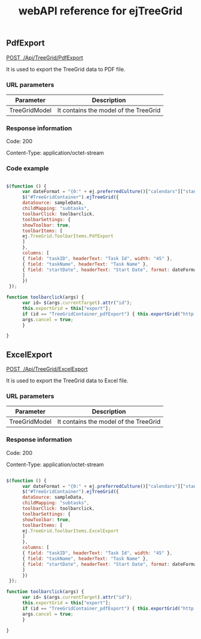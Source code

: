 ﻿---
layout: post
title: webAPI reference for ejTreeGrid
description: webAPI reference for ejTreeGrid
documentation: API
platform: js-webapi
keywords: ejTreeGrid,TreeGrid, syncfusion,ejTreeGrid webapi
---

## PdfExport

[POST&nbsp;&nbsp;/Api/TreeGrid/PdfExport](http://js.syncfusion.com/demos/ejServices/api/TreeGrid/PdfExport)

It is used to export the TreeGrid data to PDF file.

### URL parameters

|  Parameter |  Description | 
|---|---|
|TreeGridModel|It contains the model of the TreeGrid|  

### Response information 

Code: 200

Content-Type: application/octet-stream	

### Code example 

```javascript

$(function () {
      var dateFormat = "{0:" + ej.preferredCulture()["calendars"]["standard"]["patterns"]["d"] + "}";
      $("#TreeGridContainer").ejTreeGrid({
      dataSource: sampleData,
      childMapping: "subtasks",
      toolbarClick: toolbarclick,
      toolbarSettings: {
      showToolbar: true,
      toolbarItems: [
      ej.TreeGrid.ToolbarItems.PdfExport
      ]
      },
      columns: [
      { field: "taskID", headerText: "Task Id", width: "45" },
      { field: "taskName", headerText: "Task Name" },
      { field: "startDate", headerText: "Start Date", format: dateFormat },               
      ]
      })
 });

function toolbarclick(args) {
      var id= $(args.currentTarget).attr("id");
      this.exportGrid = this["export"];
      if (id == "TreeGridContainer_pdfExport") { this.exportGrid("http://js.syncfusion.com/demos/ejServices/api/TreeGrid/PdfExport", "", false);
      args.cancel = true;
      }

}

```

## ExcelExport

[POST&nbsp;&nbsp;/Api/TreeGrid/ExcelExport](http://js.syncfusion.com/demos/ejServices/api/TreeGrid/ExcelExport)

It is used to export the TreeGrid data to Excel file.

### URL parameters

|  Parameter |  Description | 
|---|---|
|TreeGridModel|It contains the model of the TreeGrid|  

### Response information 

Code: 200

Content-Type: application/octet-stream	

```javascript

$(function () {
      var dateFormat = "{0:" + ej.preferredCulture()["calendars"]["standard"]["patterns"]["d"] + "}";
      $("#TreeGridContainer").ejTreeGrid({
      dataSource: sampleData,
      childMapping: "subtasks",
      toolbarClick: toolbarclick,
      toolbarSettings: {
      showToolbar: true,
      toolbarItems: [
      ej.TreeGrid.ToolbarItems.ExcelExport
      ]
      },
      columns: [
      { field: "taskID", headerText: "Task Id", width: "45" },
      { field: "taskName", headerText: "Task Name" },
      { field: "startDate", headerText: "Start Date", format: dateFormat },               
      ]
      })
 });

function toolbarclick(args) {
      var id= $(args.currentTarget).attr("id");
      this.exportGrid = this["export"];
      if (id == "TreeGridContainer_pdfExport") { this.exportGrid("http://js.syncfusion.com/demos/ejServices/api/TreeGrid/ExcelExport", "", false);
      args.cancel = true;
      }

}

```